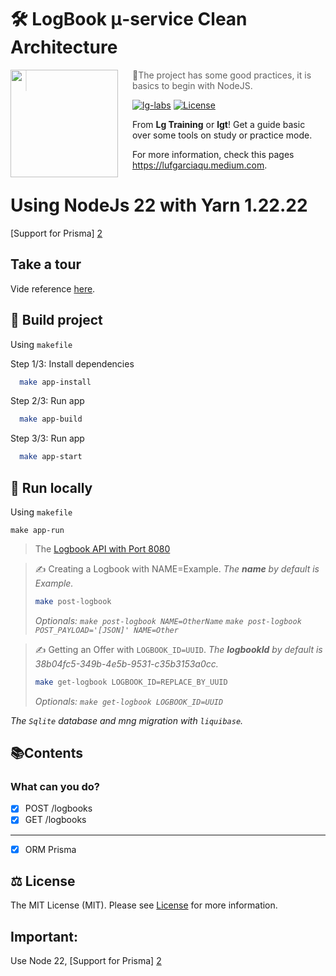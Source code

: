 # 🛠️ LogBook μ-service Clean Architecture

<img src="https://avatars.githubusercontent.com/u/105936384?s=400&u=290ae673580a956864a07d4aef8e4448372a836b&v=4" align="left" width="172px" height="172px"/>
<img align="left" width="0" height="172px" hspace="10"/>

> 👋The project has some good practices, it is basics to begin with NodeJS.
>

[![lg-labs][0]][1]
[![License][2]][LIC]

From **Lg Training** or **lgt**! Get a guide basic over some tools on study or practice mode.

For more information, check this pages https://lufgarciaqu.medium.com.

# Using NodeJs 22 with Yarn 1.22.22

[Support for Prisma] [2]

## Take a tour

Vide reference [here][1].

## 🚀 Build project
Using `makefile`

Step 1/3: Install dependencies

```bash
  make app-install
```
Step 2/3: Run app

```bash
  make app-build
```

Step 3/3: Run app

```bash
  make app-start
```

## 🚀 Run locally

Using `makefile`

```shell
make app-run
```
> The [Logbook API with Port 8080][3]

> ✍️ Creating a Logbook with NAME=Example. _The **name** by default is Example._
>```bash
>make post-logbook
>```
>_Optionals: `make post-logbook NAME=OtherName` `make post-logbook POST_PAYLOAD='[JSON]' NAME=Other`_

> ✍️ Getting an Offer with `LOGBOOK_ID=UUID`. _The **logbookId** by default is 38b04fc5-349b-4e5b-9531-c35b3153a0cc._
>```bash
>make get-logbook LOGBOOK_ID=REPLACE_BY_UUID
>```
>_Optionals: `make get-logbook LOGBOOK_ID=UUID`_


_The `Sqlite` database and mng migration with `liquibase`._

## 📚Contents
### What can you do?
- [x] POST /logbooks
- [x] GET /logbooks
---
- [x] ORM Prisma

## ⚖️ License

The MIT License (MIT). Please see [License][LIC] for more information.


[0]: https://img.shields.io/badge/LgLabs-community-blue?style=flat-square
[1]: https://lufgarciaqu.medium.com
[2]: https://img.shields.io/badge/license-MIT-green?style=flat-square
[4]: https://docs.gradle.org/current/userguide/userguide.html

[LIC]: LICENSE

[img1]: https://github.com/lg-labs-pentagon/lg-labs-boot-parent/assets/105936384/31c27db8-1e77-478d-a38e-7acf6ba2571c



## Important: 
Use Node 22, [Support for Prisma] [2]


[1]: https://www.youtube.com/watch?v=f7Su4KoqSio&t=366s
[2]: https://github.com/prisma/prisma/issues/25560#issuecomment-2462151407
[3]: http://localhost:8080

